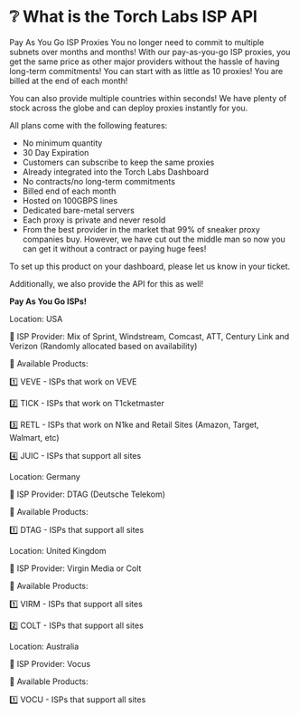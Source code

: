 # ❔ What is the Torch Labs ISP API

Pay As You Go ISP Proxies You no longer need to commit to multiple subnets over months and months! With our pay-as-you-go ISP proxies, you get the same price as other major providers without the hassle of having long-term commitments! You can start with as little as 10 proxies! You are billed at the end of each month!

You can also provide multiple countries within seconds! We have plenty of stock across the globe and can deploy proxies instantly for you.

All plans come with the following features:

* No minimum quantity
* 30 Day Expiration
* Customers can subscribe to keep the same proxies
* Already integrated into the Torch Labs Dashboard
* No contracts/no long-term commitments
* Billed end of each month
* Hosted on 100GBPS lines
* Dedicated bare-metal servers
* Each proxy is private and never resold
* From the best provider in the market that 99% of sneaker proxy companies buy. However, we have cut out the middle man so now you can get it without a contract or paying huge fees!

To set up this product on your dashboard, please let us know in your ticket.

Additionally, we also provide the API for this as well!&#x20;



**Pay As You Go ISPs!**&#x20;

Location: USA&#x20;

📡 ISP Provider: Mix of Sprint, Windstream, Comcast, ATT, Century Link and Verizon (Randomly allocated based on availability)

🪬 Available Products:

1️⃣ VEVE - ISPs that work on VEVE&#x20;

2️⃣ TICK - ISPs that work on T1cketmaster

3️⃣ RETL - ISPs that work on N1ke and Retail Sites (Amazon, Target, Walmart, etc)&#x20;

4️⃣ JUIC - ISPs that support all sites



Location: Germany&#x20;

📡 ISP Provider: DTAG (Deutsche Telekom)&#x20;

🪬 Available Products:

1️⃣ DTAG - ISPs that support all sites



Location: United Kingdom&#x20;

📡 ISP Provider: Virgin Media or Colt&#x20;

🪬 Available Products:

1️⃣ VIRM - ISPs that support all sites

2️⃣ COLT - ISPs that support all sites



Location: Australia&#x20;

📡 ISP Provider: Vocus&#x20;

🪬 Available Products:

1️⃣ VOCU - ISPs that support all sites

